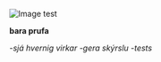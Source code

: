 ![Image test](https://uploads.toptal.io/blog/image/127155/toptal-blog-image-1536860853304-60714ca4b890b81ee725ad5349c2a379.png)

**bara prufa**

*-sjá hvernig virkar
-gera skýrslu
 -tests*
